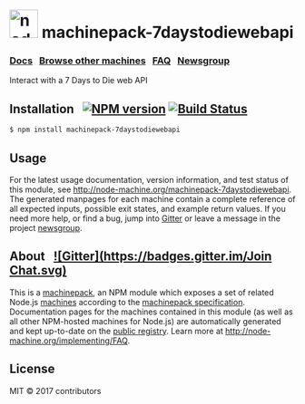 <h1>
  <a href="http://node-machine.org" title="Node-Machine public registry"><img alt="node-machine logo" title="Node-Machine Project" src="http://node-machine.org/images/machine-anthropomorph-for-white-bg.png" width="50" /></a>
  machinepack-7daystodiewebapi
</h1>

### [Docs](http://node-machine.org/machinepack-7daystodiewebapi) &nbsp; [Browse other machines](http://node-machine.org/machinepacks) &nbsp;  [FAQ](http://node-machine.org/implementing/FAQ)  &nbsp;  [Newsgroup](https://groups.google.com/forum/?hl=en#!forum/node-machine)

Interact with a 7 Days to Die web API


## Installation &nbsp; [![NPM version](https://badge.fury.io/js/machinepack-7daystodiewebapi.svg)](http://badge.fury.io/js/machinepack-7daystodiewebapi) [![Build Status](https://travis-ci.org/.png?branch=master)](https://travis-ci.org/)

```sh
$ npm install machinepack-7daystodiewebapi
```

## Usage

For the latest usage documentation, version information, and test status of this module, see <a href="http://node-machine.org/machinepack-7daystodiewebapi" title="Interact with a 7 Days to Die web API (for node.js)">http://node-machine.org/machinepack-7daystodiewebapi</a>.  The generated manpages for each machine contain a complete reference of all expected inputs, possible exit states, and example return values.  If you need more help, or find a bug, jump into [Gitter](https://gitter.im/node-machine/general) or leave a message in the project [newsgroup](https://groups.google.com/forum/?hl=en#!forum/node-machine).

## About  &nbsp; [![Gitter](https://badges.gitter.im/Join Chat.svg)](https://gitter.im/node-machine/general?utm_source=badge&utm_medium=badge&utm_campaign=pr-badge&utm_content=badge)

This is a [machinepack](http://node-machine.org/machinepacks), an NPM module which exposes a set of related Node.js [machines](http://node-machine.org/spec/machine) according to the [machinepack specification](http://node-machine.org/spec/machinepack).
Documentation pages for the machines contained in this module (as well as all other NPM-hosted machines for Node.js) are automatically generated and kept up-to-date on the <a href="http://node-machine.org" title="Public machine registry for Node.js">public registry</a>.
Learn more at <a href="http://node-machine.org/implementing/FAQ" title="Machine Project FAQ (for implementors)">http://node-machine.org/implementing/FAQ</a>.

## License

MIT &copy; 2017 contributors

